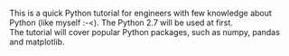 This is a quick Python tutorial for engineers with few knowledge about Python (like myself :-<). The Python 2.7 will be used at first.  
The tutorial will cover popular Python packages, such as numpy, pandas and matplotlib.
